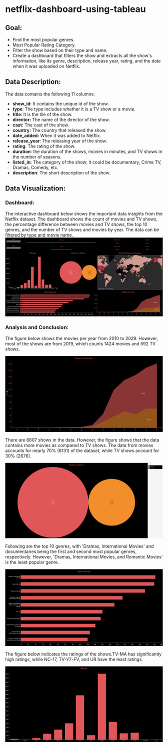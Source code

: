 # netflix-dashboard-using-tableau    
## Goal:  
* Find the most popular genres.
* Most Popular Rating Category.
* Filter the show based on their type and name.
* Create a dashboard that filters the show and extracts all the show's information, like its genre, description, release year, rating, and the date when it was uploaded on Netflix.
## Data Description:  
The data contains the following 11 columns:  
* **show_id**: It contains the unique id of the show.
* **type**: The type includes whether it is a TV show or a movie.
* **title**: It is the tile of the show.
* **director:** The name of the director of the show.
* **cast:**  The cast of the show.
* **country:** The country that released the show. 
* **date_added:** When it was added to Netflix.
* **release_year**: The releasing year of the show.
* **rating**:  The rating of the show.
* **duration**: the duration of the shows, movies in minutes, and TV shows in the number of seasons.
* **listed_in**: The category of the show; it could be documentary, Crime TV, Dramas, Comedy, etc.
* **description**: The short description of the show.

## Data Visualization:  

### Dashboard:  


The interactive dashboard below shows the important data insights from the Netflix dataset. The dashboard shows the count of movies and TV shows, the percentage difference between movies and TV shows, the top 10 genres, and the number of TV shows and movies by year. The data can be filtered by type and movie name.
![Dashboard](https://github.com/muhammadfhaider12/netflix-dashboard-using-tableau/blob/main/netflix-insights/Dashboard.png)     

### Analysis and Conclusion:  


The figure below shows the movies per year from 2010 to 2029. However, most of the shows are from 2019, which counts 1424 movies and 592 TV shows. 

![Show Count per Year](https://github.com/muhammadfhaider12/netflix-dashboard-using-tableau/blob/main/netflix-insights/Distinct%20Show%20Count.png)  

There are 8807 shows in the data. However, the figure shows that the data contains more movies as compared to TV shows. The data from movies accounts for nearly 70% (6131) of the dataset, while TV shows account for 30% (2676).  

![TV Shows VS Movies](https://github.com/muhammadfhaider12/netflix-dashboard-using-tableau/blob/main/netflix-insights/Movie%20VS%20Show%20Counts.png)  

Following are the top 10 genres, with 'Dramas, International Movies' and documentaries being the first and second most popular genres, respectively. However, 'Dramas, International Movies, and Romantic Movies' is the least popular genre.  

![Top 10 Genres](https://github.com/muhammadfhaider12/netflix-dashboard-using-tableau/blob/main/netflix-insights/Top%2010%20Genres.png)  

The figure below indicates the ratings of the shows.TV-MA has significantly high ratings, while NC-17, TV-Y7-FV, and UR have the least ratings.  

![Rating Count](https://github.com/muhammadfhaider12/netflix-dashboard-using-tableau/blob/main/netflix-insights/Rating%20Counts.png)  
